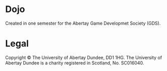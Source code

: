 Dojo
====
Created in one semester for the Abertay Game Developmet Society (GDS).

Legal
=====
Copyright © The University of Abertay Dundee, DD1 1HG. The University of Abertay Dundee is a charity registered in Scotland, No. SC016040.
